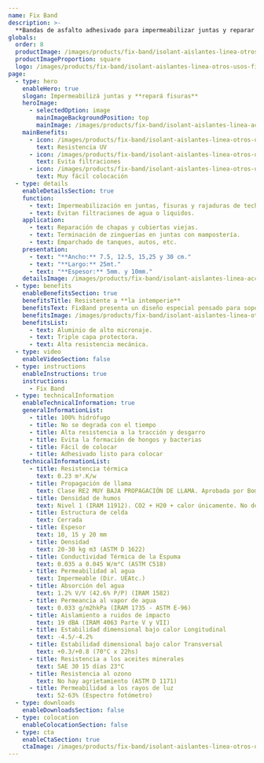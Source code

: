 ```yaml
---
name: Fix Band
description: >-
  **Bandas de asfalto adhesivado para impermeabilizar juntas y reparar fisuras.**
globals:
  order: 8
  productImage: /images/products/fix-band/isolant-aislantes-linea-otros-usos-fix-band-producto-rollo.png
  productImageProportion: square
  logo: /images/products/fix-band/isolant-aislantes-linea-otros-usos-fix-band-producto-logo.jpg
page:
  - type: hero
    enableHero: true
    slogan: Impermeabilizá juntas y **repará fisuras**
    heroImage:
      - selectedOption: image
        mainImageBackgroundPosition: top
        mainImage: /images/products/fix-band/isolant-aislantes-linea-accesorios-fix-band-imagen-principal.jpg
    mainBenefits:
      - icon: /images/products/fix-band/isolant-aislantes-linea-otros-usos-fix-band-beneficio-1.svg
        text: Resistencia UV
      - icon: /images/products/fix-band/isolant-aislantes-linea-otros-usos-fix-band-beneficio-2.svg
        text: Evita filtraciones
      - icon: /images/products/fix-band/isolant-aislantes-linea-otros-usos-fix-band-beneficio-3.svg
        text: Muy fácil colocación
  - type: details
    enableDetailsSection: true
    function:
      - text: Impermeabilización en juntas, fisuras y rajaduras de techos.
      - text: Evitan filtraciones de agua o liquidos.
    application:
      - text: Reparación de chapas y cubiertas viejas.
      - text: Terminación de zinguerías en juntas con mampostería.
      - text: Emparchado de tanques, autos, etc.
    presentation:
      - text: "**Ancho:** 7.5, 12.5, 15,25 y 30 cm."
      - text: "**Largo:** 25mt."
      - text: "**Espesor:** 5mm. y 10mm."
    detailsImage: /images/products/fix-band/isolant-aislantes-linea-accesorios-fix-band-imagen-detalle.jpg
  - type: benefits
    enableBenefitsSection: true
    benefitsTitle: Resistente a **la intemperie**
    benefitsText: FixBand presenta un diseño especial pensado para soportar las inclemencias de los elementos naturales. Gracias a su triple capa y aluminio de alto micronaje, soporta la acción de rayos UV y agua de lluvia.
    benefitsImage: /images/products/fix-band/isolant-aislantes-linea-otros-usos-fix-band-beneficio-exclusivo.jpg
    benefitsList:
      - text: Aluminio de alto micronaje.
      - text: Triple capa protectora.
      - text: Alta resistencia mecánica.
  - type: video
    enableVideoSection: false
  - type: instructions
    enableInstructions: true
    instructions:
      - Fix Band
  - type: technicalInformation
    enableTechnicalInformation: true
    generalInformationList:
      - title: 100% hidrófugo
      - title: No se degrada con el tiempo
      - title: Alta resistencia a la tracción y desgarro
      - title: Evita la formación de hongos y bacterias
      - title: Fácil de colocar
      - title: Adhesivado listo para colocar
    technicalInformationList:
      - title: Resistencia térmica
        text: 0.23 m².K/w
      - title: Propagación de llama
        text: Clase RE2 MUY BAJA PROPAGACIÓN DE LLAMA. Aprobada por Bomberos Argentina.
      - title: Densidad de humos
        text: Nivel 1 (IRAM 11912). CO2 + H20 + calor únicamente. No desprende gases envenenantes.
      - title: Estructura de celda
        text: Cerrada
      - title: Espesor
        text: 10, 15 y 20 mm
      - title: Densidad
        text: 20-30 kg m3 (ASTM D 1622)
      - title: Conductividad Térmica de la Espuma
        text: 0.035 a 0.045 W/m°C (ASTM C518)
      - title: Permeabilidad al agua
        text: Impermeable (Dir. UEAtc.)
      - title: Absorción del agua
        text: 1.2% V/V (42.6% P/P) (IRAM 1582)
      - title: Permeancia al vapor de agua
        text: 0.033 g/m2hkPa (IRAM 1735 - ASTM E-96)
      - title: Aislamiento a ruidos de impacto
        text: 19 dBA (IRAM 4063 Parte V y VII)
      - title: Estabilidad dimensional bajo calor Longitudinal
        text: -4.5/-4.2%
      - title: Estabilidad dimensional bajo calor Transversal
        text: +0.3/+0.8 (70°C x 22hs)
      - title: Resistencia a los aceites minerales
        text: SAE 30 15 días 23°C
      - title: Resistencia al ozono
        text: No hay agrietamiento (ASTM D 1171)
      - title: Permeabilidad a los rayos de luz
        text: 52-63% (Espectro fotómetro)
  - type: downloads
    enableDownloadsSection: false
  - type: colocation
    enableColocationSection: false
  - type: cta
    enableCtaSection: true
    ctaImage: /images/products/fix-band/isolant-aislantes-linea-otros-usos-fix-band-cta.jpg
---
```

